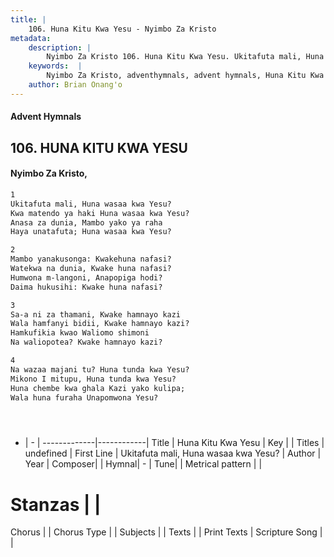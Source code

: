 ```yaml
---
title: |
    106. Huna Kitu Kwa Yesu - Nyimbo Za Kristo
metadata:
    description: |
        Nyimbo Za Kristo 106. Huna Kitu Kwa Yesu. Ukitafuta mali, Huna wasaa kwa Yesu? Kwa matendo ya haki Huna wasaa kwa Yesu? Anasa za dunia, Mambo yako ya raha Haya unatafuta; Huna wasaa kwa Yesu?   
    keywords:  |
        Nyimbo Za Kristo, adventhymnals, advent hymnals, Huna Kitu Kwa Yesu, Ukitafuta mali, Huna wasaa kwa Yesu?. 
    author: Brian Onang'o
---
```


#### Advent Hymnals
## 106. HUNA KITU KWA YESU
####  Nyimbo Za Kristo,

```txt
1
Ukitafuta mali, Huna wasaa kwa Yesu?
Kwa matendo ya haki Huna wasaa kwa Yesu?
Anasa za dunia, Mambo yako ya raha
Haya unatafuta; Huna wasaa kwa Yesu? 

2
Mambo yanakusonga: Kwakehuna nafasi? 
Watekwa na dunia, Kwake huna nafasi?
Humwona m-langoni, Anapopiga hodi?
Daima hukusihi: Kwake huna nafasi? 

3
Sa-a ni za thamani, Kwake hamnayo kazi
Wala hamfanyi bidii, Kwake hamnayo kazi? 
Hamkufikia kwao Waliomo shimoni
Na waliopotea? Kwake hamnayo kazi? 

4
Na wazaa majani tu? Huna tunda kwa Yesu?
Mikono I mitupu, Huna tunda kwa Yesu?
Huna chembe kwa ghala Kazi yako kulipa; 
Wala huna furaha Unapomwona Yesu?





```

- |   -  |
-------------|------------|
Title | Huna Kitu Kwa Yesu |
Key |  |
Titles | undefined |
First Line | Ukitafuta mali, Huna wasaa kwa Yesu? |
Author | 
Year | 
Composer| |
Hymnal|  - |
Tune|  |
Metrical pattern | |
# Stanzas |  |
Chorus |  |
Chorus Type |  |
Subjects | |
Texts |  |
Print Texts | 
Scripture Song |  |
    

